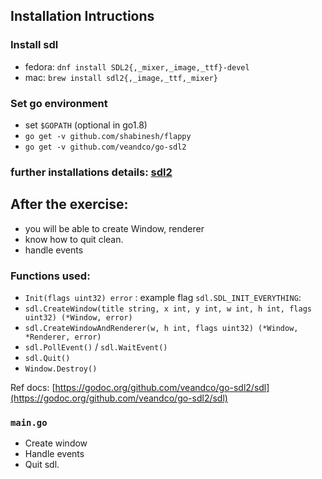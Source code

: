 ## Installation Intructions
### Install sdl
* fedora: `dnf install SDL2{,_mixer,_image,_ttf}-devel`
* mac: `brew install sdl2{,_image,_ttf,_mixer}`
### Set go environment
* set `$GOPATH` (optional in go1.8)
* `go get -v github.com/shabinesh/flappy`
* `go get -v github.com/veandco/go-sdl2`

### further installations details: [sdl2](https://github.com/veandco/go-sdl2)

## After the exercise:
* you will be able to create Window, renderer
* know how to quit clean.
* handle events

### Functions used: 
* `Init(flags uint32) error` :  example flag `sdl.SDL_INIT_EVERYTHING`: 
* `sdl.CreateWindow(title string, x int, y int, w int, h int, flags uint32) (*Window, error)`
* `sdl.CreateWindowAndRenderer(w, h int, flags uint32) (*Window, *Renderer, error)`
* `sdl.PollEvent()` / `sdl.WaitEvent()`
* `sdl.Quit()`
* `Window.Destroy()`

Ref docs: [https://godoc.org/github.com/veandco/go-sdl2/sdl](https://godoc.org/github.com/veandco/go-sdl2/sdl)

### `main.go`

* Create window
* Handle events
* Quit sdl.
